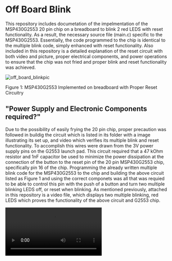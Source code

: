 # Off Board Blink
This repository includes documetation of the impelmentation of the MSP430G2553 20 pin chip on a breadboard to blink 2 red LEDS with reset functionality. As a result, the necessary source file (main.c) specific to the MSP430G2553. Essentially, the code programmed to the chip is identical to the multiple blink code, simply enhanced with reset functionality. Also included in this repository is a detailed explanation of the reset circuit with both video and picture, proper electrical components, and power operations to ensure that the chip was not fried and proper blink and reset functionality was achieved.


![off_board_blinkpic](https://user-images.githubusercontent.com/35699946/45919252-68d92800-be60-11e8-9ce9-e5060954dce8.jpeg)

Figure 1: MSP430G2553 Implemented on breadboard with Proper Reset Circuitry 






## "Power Supply and Electronic Components required?"
Due to the possibility of easily frying the 20 pin chip, proper precaution was followed in buildig the circuit which is listed in its folder with a image illustrating its set up, and video which verifies its multiple blink and reset functionality. To accomplish this wires were drawn from the 3V power supply pins on the G2553 launch pad. This circuit required that a 47 kOhm resistor and 1nF capacitor be used to minimize the power dissipation at the connection of the button to the reset pin of the 20 pin MSP430G2553 chip, specifically pin 16 of the chip. Programming the already written multiple blink code for the MSP430G2553 to the chip and building the above circuit listed as Figure 1 and using the correct componets was all that was requied to be able to control this pin with the push of a button and turn two multiple blinking LEDS off, or reset when blinking. As mentioned previously, attached in this repository is a video file, which displays two multiple blinking, red LEDS which proves the functionality of the above circuit and G2553 chip.
 


![off_board_blink](https://media.giphy.com/media/3JTq6E4b4vZyKDCsk1/giphy.mp4)
